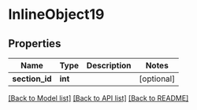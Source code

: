 # InlineObject19

## Properties
Name | Type | Description | Notes
------------ | ------------- | ------------- | -------------
**section_id** | **int** |  | [optional] 

[[Back to Model list]](../README.md#documentation-for-models) [[Back to API list]](../README.md#documentation-for-api-endpoints) [[Back to README]](../README.md)


